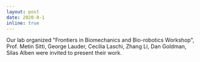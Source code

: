 ```yaml
---
layout: post
date: 2020-8-1
inline: true
---
```


Our lab organized "Frontiers in Biomechanics and Bio-robotics Workshop", Prof. Metin Sitti, George Lauder, Cecilia Laschi, Zhang Li, Dan Goldman, Silas Alben were invited to present their work.
